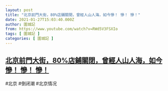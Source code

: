 ```yaml
---
layout: post
title: "北京前門大街，80%店鋪關閉，曾經人山人海，如今慘！ 慘！ 慘！"
date: 2021-01-27T15:03:40.000Z
author: 圍城記
from: https://www.youtube.com/watch?v=RWd5V3FSXIo
tags: [ 圍城記 ]
categories: [ 圍城記 ]
---
```

<!--1611759820000-->
[北京前門大街，80%店鋪關閉，曾經人山人海，如今慘！ 慘！ 慘！](https://www.youtube.com/watch?v=RWd5V3FSXIo)
------

<div>
#北京 #倒闭潮 #北京情况
</div>
